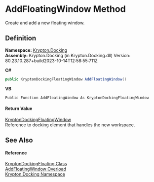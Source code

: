 # AddFloatingWindow Method


Create and add a new floating window.



## Definition
**Namespace:** <a href="98399376-cf41-9454-4b4d-4fab2ca20bc7.md">Krypton.Docking</a>  
**Assembly:** Krypton.Docking (in Krypton.Docking.dll) Version: 80.23.10.287+build2023-10-14T12:58:55:711Z

**C#**
``` C#
public KryptonDockingFloatingWindow AddFloatingWindow()
```
**VB**
``` VB
Public Function AddFloatingWindow As KryptonDockingFloatingWindow
```



#### Return Value
<a href="965d3277-b00b-7fa7-f356-ce5ced7fc311.md">KryptonDockingFloatingWindow</a>  
Reference to docking element that handles the new workspace.

## See Also


#### Reference
<a href="e3b84e4f-a366-4727-950a-50d4677bc780.md">KryptonDockingFloating Class</a>  
<a href="b685ba36-4c41-8974-3b73-460a2cbf8b8e.md">AddFloatingWindow Overload</a>  
<a href="98399376-cf41-9454-4b4d-4fab2ca20bc7.md">Krypton.Docking Namespace</a>  
